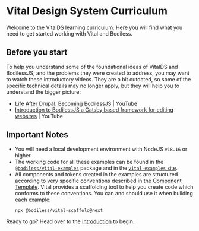 # Vital Design System Curriculum

Welcome to the VitalDS learning curriculum. Here you will find what you need to get started working
with Vital and Bodiless.

## Before you start

To help you understand some of the foundational ideas of VitalDS and BodilessJS, and the problems
they were created to address, you may want to watch these introductory videos.  They are a bit
outdated, so some of the specific technical details may no longer apply, but they will help you to
understand the bigger picture:

- [Life After Drupal: Becoming BodilessJS](https://www.youtube.com/watch?v=10R0ppnIGY4
  ':target=_blank') | YouTube
- [Introduction to BodilessJS a Gatsby based framework for editing
  websites](https://www.youtube.com/watch?v=_LBdqpscwi0 ':target=_blank') | YouTube

## Important Notes

- You will need a local development environment with NodeJS `v18.16` or higher.
- The working code for all these examples can be found in the
  [`@bodiless/vital-examples`](https://github.com/johnsonandjohnson/Bodiless-JS/tree/main/packages/vital-examples ':target=_blank')
  package and in the [`vital-examples`
  site](https://github.com/johnsonandjohnson/Bodiless-JS/tree/main/sites/vital-examples ':target=_blank').
- All components and tokens created in the examples are structured according to very specific
  conventions described in the [Component Template](../Guides/ComponentTemplate). Vital provides a
  scaffolding tool to help you create code which conforms to these conventions. You can and should
  use it when building each example:
  ```
  npx @bodiless/vital-scaffold@next
  ```

Ready to go?  Head over to the [Introduction](./Introduction/) to begin.
